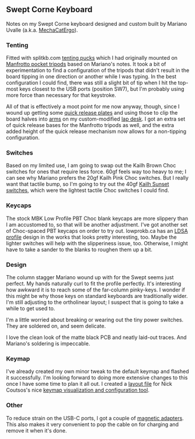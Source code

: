 ## Swept Corne Keyboard

Notes on my Swept Corne keyboard designed and custom built by Mariano Uvalle (a.k.a. [MechaCatErgo](https://www.etsy.com/shop/MechaCatErgo?ref=simple-shop-header-name&listing_id=1235225784)).

### Tenting
Fitted with splitkb.com [tenting pucks](https://splitkb.com/collections/keyboard-parts/products/tenting-puck?variant=33156011720781) which I had originally mounted on [Manfrotto pocket tripods](https://splitkb.com/collections/keyboard-parts/products/manfrotto-pocket-tripod?variant=39254223814733) based on Mariano's notes. It took a bit of experimentation to find a configuration of the tripods that didn't result in the board tipping in one direction or another while I was typing. In the best configuration I could find, there was still a slight bit of tip when I hit the top-most keys closest to the USB ports (position SW7), but I'm probably using more force than necessary for that keystroke.

All of that is effectively a moot point for me now anyway, though, since I wound up getting some [quick release plates](https://www.amazon.com/gp/product/B08L7GV7KW) and using those to clip the board halves into [arms](https://www.tackform.com/products/4-75-stud-arm-dual-20mm-ball-couplers-enduro-series) on my custom-modified [lap desk](https://www.amazon.com/gp/product/B097JKLBQM). I got an extra set of quick release bases for the Manfrotto tripods as well, and the extra added height of the quick release mechanism now allows for a non-tipping configuration.

### Switches
Based on my limited use, I am going to swap out the Kailh Brown Choc switches for ones that require less force. 60gf feels way too heavy to me; I can see why Mariano prefers the 20gf Kailh Pink Choc switches. But I really want that tactile bump, so I'm going to try out the 40gf [Kailh Sunset switches](https://lowprokb.ca/collections/keyboards/products/sunset-tactile-choc-switches), which were the lightest tactile Choc switches I could find.

### Keycaps
The stock MBK Low Profile PBT Choc blank keycaps are more slippery than I am accustomed to, so that will be another adjustment. I've got another set of Choc-spaced PBT keycaps on order to try out. lowprokb.ca has an [LDSA profile](https://lowprokb.ca/products/ldsa-low-profile-blank-keycaps) design in the works that looks pretty interesting, too. Maybe the lighter switches will help with the slipperiness issue, too. Otherwise, I might have to take a sander to the blanks to roughen them up a bit.

### Design
The column stagger Mariano wound up with for the Swept seems just perfect. My hands naturally curl to fit the profile perfectly. It's interesting how awkward it is to reach some of the far-column pinky-keys. I wonder if this might be why those keys on standard keyboards are traditionally wider. I'm still adjusting to the ortholinear layout; I suspect that is going to take a while to get used to.

I'm a little worried about breaking or wearing out the tiny power switches. They are soldered on, and seem delicate.

I love the clean look of the matte black PCB and neatly laid-out traces. And Mariano's soldering is impeccable.

### Keymap
I've already created my own minor tweak to the default keymap and flashed it successfully. I'm looking forward to doing more extensive changes to this once I have some time to plan it all out. I created a [layout file](https://github.com/SethMilliken/swept-corne-zmk/commit/4391766dd7c55ff8846aeb68d2fd498992116cb3) for Nick Coutsos's nice [keymap visualization and configuration tool](https://nickcoutsos.github.io/keymap-editor/).

### Other
To reduce strain on the USB-C ports, I got a couple of [magnetic adapters](https://www.amazon.com/gp/product/B09LYX43SP). This also makes it very convenient to pop the cable on for charging and remove it when it's done.
